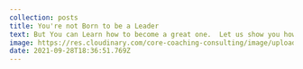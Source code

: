 ```yaml
---
collection: posts
title: You're not Born to be a Leader
text: But You can Learn how to become a great one.  Let us show you how.
image: https://res.cloudinary.com/core-coaching-consulting/image/upload/v1632854331/Leadership_Post_yypc2k.png
date: 2021-09-28T18:36:51.769Z
---
```

